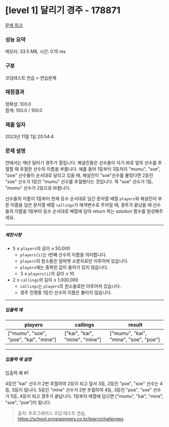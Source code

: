 # [level 1] 달리기 경주 - 178871 

[문제 링크](https://school.programmers.co.kr/learn/courses/30/lessons/178871) 

### 성능 요약

메모리: 33.5 MB, 시간: 0.15 ms

### 구분

코딩테스트 연습 > 연습문제

### 채점결과

정확성: 100.0<br/>합계: 100.0 / 100.0

### 제출 일자

2023년 11월 1일 20:54:4

### 문제 설명

<p style="user-select: auto;">얀에서는 매년 달리기 경주가 열립니다. 해설진들은 선수들이 자기 바로 앞의 선수를 추월할 때 추월한 선수의 이름을 부릅니다. 예를 들어 1등부터 3등까지 "mumu", "soe", "poe" 선수들이 순서대로 달리고 있을 때, 해설진이 "soe"선수를 불렀다면 2등인 "soe" 선수가 1등인 "mumu" 선수를 추월했다는 것입니다. 즉 "soe" 선수가 1등, "mumu" 선수가 2등으로 바뀝니다.</p>

<p style="user-select: auto;">선수들의 이름이 1등부터 현재 등수 순서대로 담긴 문자열 배열 <code style="user-select: auto;">players</code>와 해설진이 부른 이름을 담은 문자열 배열 <code style="user-select: auto;">callings</code>가 매개변수로 주어질 때, 경주가 끝났을 때 선수들의 이름을 1등부터 등수 순서대로 배열에 담아 return 하는 solution 함수를 완성해주세요.</p>

<hr style="user-select: auto;">

<h5 style="user-select: auto;">제한사항</h5>

<ul style="user-select: auto;">
<li style="user-select: auto;">5 ≤ <code style="user-select: auto;">players</code>의 길이 ≤ 50,000

<ul style="user-select: auto;">
<li style="user-select: auto;"><code style="user-select: auto;">players[i]</code>는 i번째 선수의 이름을 의미합니다.</li>
<li style="user-select: auto;"><code style="user-select: auto;">players</code>의 원소들은 알파벳 소문자로만 이루어져 있습니다.</li>
<li style="user-select: auto;"><code style="user-select: auto;">players</code>에는 중복된 값이 들어가 있지 않습니다.</li>
<li style="user-select: auto;">3 ≤ <code style="user-select: auto;">players[i]</code>의 길이 ≤ 10</li>
</ul></li>
<li style="user-select: auto;">2 ≤ <code style="user-select: auto;">callings</code>의 길이 ≤ 1,000,000

<ul style="user-select: auto;">
<li style="user-select: auto;"><code style="user-select: auto;">callings</code>는 <code style="user-select: auto;">players</code>의 원소들로만 이루어져 있습니다.</li>
<li style="user-select: auto;">경주 진행중 1등인 선수의 이름은 불리지 않습니다.</li>
</ul></li>
</ul>

<hr style="user-select: auto;">

<h5 style="user-select: auto;">입출력 예</h5>
<table class="table" style="user-select: auto;">
        <thead style="user-select: auto;"><tr style="user-select: auto;">
<th style="user-select: auto;">players</th>
<th style="user-select: auto;">callings</th>
<th style="user-select: auto;">result</th>
</tr>
</thead>
        <tbody style="user-select: auto;"><tr style="user-select: auto;">
<td style="user-select: auto;">["mumu", "soe", "poe", "kai", "mine"]</td>
<td style="user-select: auto;">["kai", "kai", "mine", "mine"]</td>
<td style="user-select: auto;">["mumu", "kai", "mine", "soe", "poe"]</td>
</tr>
</tbody>
      </table>
<hr style="user-select: auto;">

<h5 style="user-select: auto;">입출력 예 설명</h5>

<p style="user-select: auto;">입출력 예 #1</p>

<p style="user-select: auto;">4등인 "kai" 선수가 2번 추월하여 2등이 되고 앞서 3등, 2등인 "poe", "soe" 선수는 4등, 3등이 됩니다. 5등인 "mine" 선수가 2번 추월하여 4등, 3등인 "poe", "soe" 선수가 5등, 4등이 되고 경주가 끝납니다. 1등부터 배열에 담으면 ["mumu", "kai", "mine", "soe", "poe"]이 됩니다.</p>


> 출처: 프로그래머스 코딩 테스트 연습, https://school.programmers.co.kr/learn/challenges